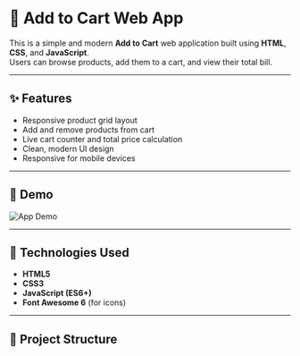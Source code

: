 # 🛒 Add to Cart Web App

This is a simple and modern **Add to Cart** web application built using **HTML**, **CSS**, and **JavaScript**.  
Users can browse products, add them to a cart, and view their total bill.

---

## ✨ Features

- Responsive product grid layout
- Add and remove products from cart
- Live cart counter and total price calculation
- Clean, modern UI design
- Responsive for mobile devices

---

## 📸 Demo

![App Demo](https://yourdomain.com/your-gif-or-video.gif)

<!-- 
👉 Tip: Upload your .gif file in your GitHub repo, 
then replace the above link with the uploaded file path.
For example:
![App Demo](https://github.com/your-username/your-repo-name/blob/main/demo.gif?raw=true)
-->

---

## 🚀 Technologies Used

- **HTML5**
- **CSS3**
- **JavaScript (ES6+)**
- **Font Awesome 6** (for icons)

---

## 📂 Project Structure


